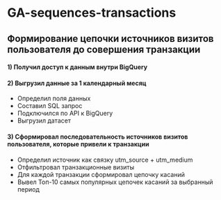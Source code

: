 # GA-sequences-transactions
## Формирование цепочки источников визитов пользователя до совершения транзакции

#### 1) Получил доступ к данным внутри BigQuery
#### 2) Выгрузил данные за 1 календарный месяц
  - Определил поля данных
  - Составил SQL запрос
  - Подключился по API к BigQuery
  - Выгрузил датасет
#### 3) Сформировал последовательность источников визитов пользователя, которые привели к транзакции
  - Определил источник как связку utm_source + utm_medium
  - Отфильтровал транзакционные визиты
  - Для каждой транзакции сформировал цепочку касаний
  - Вывел Топ-10 самых популярных цепочек касаний за выбранный период
